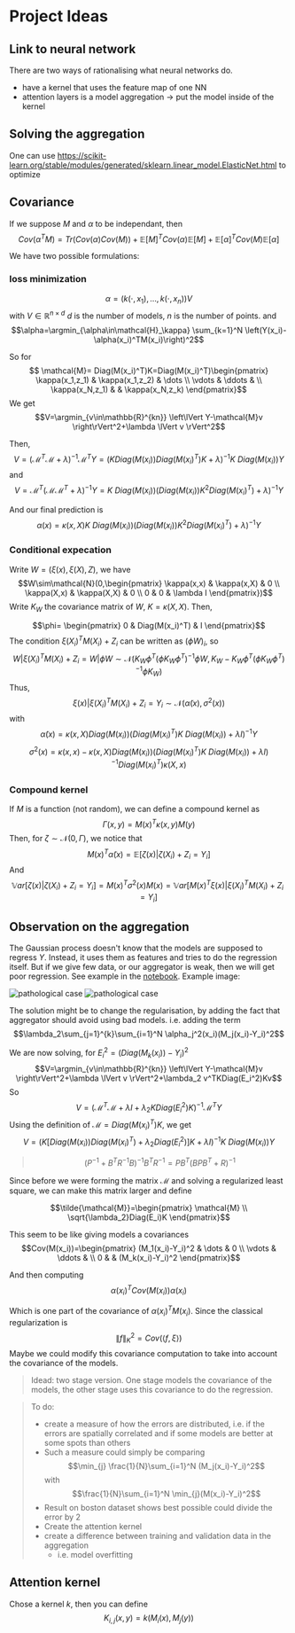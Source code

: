 # Project Ideas

## Link to neural network

There are two ways of rationalising what neural networks do. 
* have a kernel that uses the feature map of one NN
* attention layers is a model aggregation -> put the model inside of the kernel

## Solving the aggregation

One can use https://scikit-learn.org/stable/modules/generated/sklearn.linear_model.ElasticNet.html to optimize


## Covariance

If we suppose $M$ and $\alpha$ to be independant, then 
$$Cov(\alpha^TM)=Tr(Cov(\alpha)Cov(M))+\mathbb{E}[M]^TCov(\alpha) \mathbb{E}[M] +\mathbb{E}[\alpha]^TCov(M) \mathbb{E}[\alpha] $$

We have two possible formulations: 
### loss minimization
$$\alpha=(k(\cdot,x_1),\dots,k(\cdot,x_n))V$$ 
with $V\in\mathbb{R}^{n\times d}$ $d$ is the number of models, $n$ is the number of points.
and $$\alpha=\argmin_{\alpha\in\mathcal{H}_\kappa} \sum_{k=1}^N \left(Y(x_i)-\alpha(x_i)^TM(x_i)\right)^2$$

So for $$ \mathcal{M}=
                Diag(M(x_i)^T)K=Diag(M(x_i)^T)\begin{pmatrix} 
            \kappa(x_1,z_1) & \kappa(x_1,z_2) & \dots \\
            \vdots & \ddots & \\
            \kappa(x_N,z_1) &        & \kappa(x_N,z_k) 
            \end{pmatrix}$$
We get 
$$V=\argmin_{v\in\mathbb{R}^{kn}} \left\lVert Y-\mathcal{M}v \right\rVert^2+\lambda \lVert v \rVert^2$$

Then, 
$$V=\left(\mathcal{M}^T\mathcal{M}+\lambda \right)^{-1}\mathcal{M}^TY=(KDiag(M(x_i))Diag(M(x_i)^T)K+\lambda)^{-1}K\ Diag(M(x_i))Y$$
and 
$$V=\mathcal{M}^T\left(\mathcal{M}\mathcal{M}^T+\lambda \right)^{-1}Y=K\ Diag(M(x_i))(Diag(M(x_i))K^2Diag(M(x_i)^T)+\lambda)^{-1}Y$$

And our final prediction is 
$$\alpha(x)=\kappa(x,X)K\ Diag(M(x_i))(Diag(M(x_i))K^2Diag(M(x_i)^T)+\lambda)^{-1}Y$$

### Conditional expecation

Write $W=(\xi(x),\xi(X),Z)$, we have 
$$W\sim\mathcal{N}(0,\begin{pmatrix} 
            \kappa(x,x) & \kappa(x,X) & 0 \\
            \kappa(X,x) & \kappa(X,X) & 0 \\
            0 & 0 & \lambda I
            \end{pmatrix})$$
Write $K_W$ the covariance matrix of $W$, $K=\kappa(X,X)$. Then, 

$$\phi= \begin{pmatrix} 
            0 & Diag(M(x_i)^T) & I
            \end{pmatrix}$$
The condition $\xi(X_i)^TM(X_i)+Z_i$ can be written as $(\phi W)_i$, so 
$$W\lvert\xi(X_i)^TM(X_i)+Z_i=W\lvert\phi W\sim\mathcal{N}(K_W\phi^T(\phi K_W\phi^T)^{-1}\phi W,K_W-K_W\phi^T(\phi K_W\phi^T)^{-1}\phi K_W)$$
Thus, 
$$\xi(x)\lvert\xi(X_i)^TM(X_i)+Z_i=Y_i\sim\mathcal{N}(\tilde{\alpha}(x),\sigma^2(x))$$
with
$$\tilde{\alpha}(x)=\kappa(x,X)Diag(M(x_i))(Diag(M(x_i)^T)K\ Diag(M(x_i))+\lambda I)^{-1}Y$$
$$\sigma^2(x)=\kappa(x,x)-\kappa(x,X)Diag(M(x_i))(Diag(M(x_i)^T)K\ Diag(M(x_i))+\lambda I)^{-1}Diag(M(x_i)^T)\kappa(X,x)$$

### Compound kernel

If $M$ is a function (not random), we can define a compound kernel as
$$\Gamma(x,y)=M(x)^T\kappa(x,y)M(y)$$
Then, for $\zeta\sim\mathcal{N}(0,\Gamma)$, we notice that 
$$M(x)^T\tilde{\alpha}(x)=\mathbb{E}[\zeta(x)\lvert\zeta(X_i)+Z_i=Y_i]$$
And
$$\mathbb{V}ar[\zeta(x)\lvert\zeta(X_i)+Z_i=Y_i]=M(x)^T\sigma^2(x)M(x)=\mathbb{V}ar[M(x)^T\xi(x)\lvert\xi(X_i)^TM(X_i)+Z_i=Y_i]$$


## Observation on the aggregation

The Gaussian process doesn't know that the models are supposed to regress $Y$. Instead, it uses them as features and tries to do the regression itself. But if we give few data, or our aggregator is weak, then we will get poor regression. See example in the [notebook](/agregator/pathological_case.ipynb). Example image:

![pathological case](/images/pathological_case.png)
![pathological case](/images/pathological_case_gaussian.png)

The solution might be to change the regularisation, by adding the fact that aggregator should avoid using bad models. i.e. adding the term
$$\lambda_2\sum_{j=1}^{k}\sum_{i=1}^N \alpha_j^2(x_i)(M_j(x_i)-Y_i)^2$$

We are now solving, for $E_i^2=(Diag(M_k(x_i))-Y_i)^2$
$$V=\argmin_{v\in\mathbb{R}^{kn}} \left\lVert Y-\mathcal{M}v \right\rVert^2+\lambda \lVert v \rVert^2+\lambda_2 v^TKDiag(E_i^2)Kv$$
So 
$$V=\left(\mathcal{M}^T\mathcal{M}+\lambda I+\lambda_2 KDiag(E_i^2)K\right)^{-1}\mathcal{M}^TY$$
Using the definition of $\mathcal{M}=Diag(M(x_i)^T)K$, we get 
$$V=\left(K[Diag(M(x_i))Diag(M(x_i)^T)+\lambda_2 Diag(E_i^2)]K+\lambda I\right)^{-1}K\ Diag(M(x_i))Y$$

> $$(P^{-1}+B^TR^{-1}B)^{-1}B^TR^{-1}=PB^T(BPB^T+R)^{-1}$$

Since before we were forming the matrix $\mathcal{M}$ and solving a regularized least square, we can make this matrix larger and define

$$\tilde{\mathcal{M}}=\begin{pmatrix} 
            \mathcal{M} \\
            \sqrt{\lambda_2}Diag(E_i)K
            \end{pmatrix}$$

This seem to be like giving models a covariances 
$$Cov(M(x_i))=\begin{pmatrix} 
            (M_1(x_i)-Y_i)^2 & \dots & 0 \\
            \vdots & \ddots & \\
            0 &        & (M_k(x_i)-Y_i)^2 
            \end{pmatrix}$$

And then computing 
$$\alpha(x_i)^TCov(M(x_i))\alpha(x_i)$$

Which is one part of the covariance of $\alpha(x_i)^TM(x_i)$. Since the classical regularization is 
$$\lVert f \rVert_K^2=Cov(\langle f,\xi \rangle)$$
Maybe we could modify this covariance computation to take into account the covariance of the models.


>Idead: two stage version. One stage models the covariance of the models, the other stage uses this covariance to do the regression.

> To do:
> - create a measure of how the errors are distributed, i.e. if the errors are spatially correlated and if some models are better at some spots than others
> - Such a measure could simply be comparing 
> $$\min_{j} \frac{1}{N}\sum_{i=1}^N (M_j(x_i)-Y_i)^2$$
> with
> $$\frac{1}{N}\sum_{i=1}^N \min_{j}(M(x_i)-Y_i)^2$$
> - Result on boston dataset shows best possible could divide the error by 2
> - Create the attention kernel
> - create a difference between training and validation data in the aggregation
>   - i.e. model overfitting


## Attention kernel

Chose a kernel $k$, then you can define
$$K_{i,j}(x,y)=k(M_i(x),M_j(y))$$
